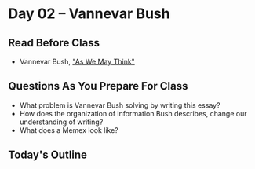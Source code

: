 # Day 02 – Vannevar Bush

## Read Before Class

* Vannevar Bush, ["As We May Think"](https://www.theatlantic.com/magazine/archive/1945/07/as-we-may-think/303881/)

## Questions As You Prepare For Class

* What problem is Vannevar Bush solving by writing this essay?
* How does the organization of information Bush describes, change our understanding of writing?
* What does a Memex look like?

## Today's Outline
